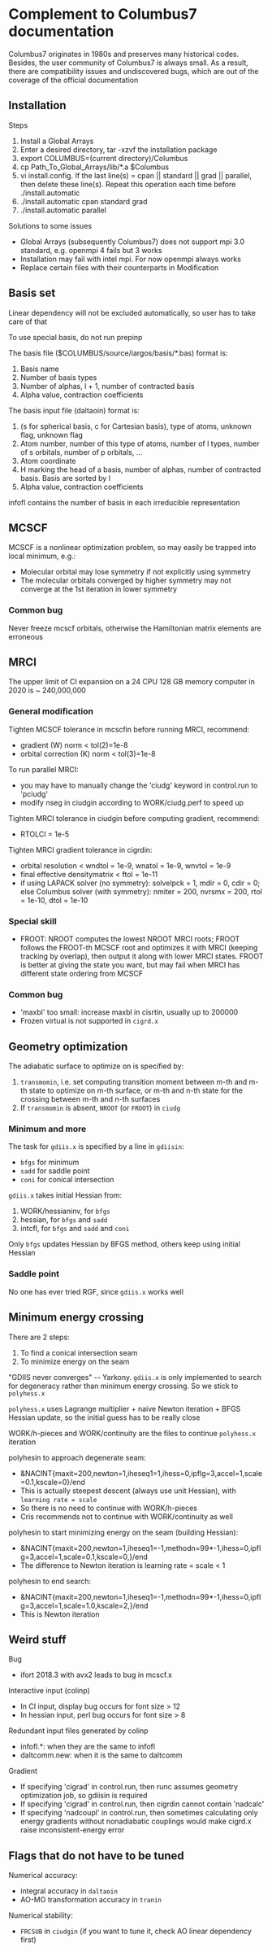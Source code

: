 # Complement to Columbus7 documentation
Columbus7 originates in 1980s and preserves many historical codes. Besides, the user community of Columbus7 is always small. As a result, there are compatibility issues and undiscovered bugs, which are out of the coverage of the official documentation

## Installation
Steps
1. Install a Global Arrays
2. Enter a desired directory, tar -xzvf the installation package
3. export COLUMBUS=(current directory)/Columbus
4. cp Path_To_Global_Arrays/lib/*.a $Columbus
5. vi install.config. If the last line(s) = cpan || standard || grad || parallel, then delete these line(s). Repeat this operation each time before ./install.automatic
6. ./install.automatic cpan standard grad
7. ./install.automatic parallel

Solutions to some issues
* Global Arrays (subsequently Columbus7) does not support mpi 3.0 standard, e.g. openmpi 4 fails but 3 works
* Installation may fail with intel mpi. For now openmpi always works
* Replace certain files with their counterparts in Modification

## Basis set
Linear dependency will not be excluded automatically, so user has to take care of that

To use special basis, do not run prepinp

The basis file ($COLUMBUS/source/iargos/basis/*.bas) format is:
1. Basis name
2. Number of basis types
3. Number of alphas, l + 1, number of contracted basis
4. Alpha value, contraction coefficients

The basis input file (daltaoin) format is:
1. (s for spherical basis, c for Cartesian basis), type of atoms, unknown flag, unknown flag
2. Atom number, number of this type of atoms, number of l types, number of s orbitals, number of p orbitals, ...
3. Atom coordinate
4. H marking the head of a basis, number of alphas, number of contracted basis. Basis are sorted by l
5. Alpha value, contraction coefficients

infofl contains the number of basis in each irreducible representation

## MCSCF
MCSCF is a nonlinear optimization problem, so may easily be trapped into local minimum, e.g.:
* Molecular orbital may lose symmetry if not explicitly using symmetry
* The molecular orbitals converged by higher symmetry may not converge at the 1st iteration in lower symmetry

### Common bug
Never freeze mcscf orbitals, otherwise the Hamiltonian matrix elements are erroneous

## MRCI
The upper limit of CI expansion on a 24 CPU 128 GB memory computer in 2020 is ~ 240,000,000

### General modification
Tighten MCSCF tolerance in mcscfin before running MRCI, recommend:
* gradient (W) norm < tol(2)=1e-8
* orbital correction (K) norm < tol(3)=1e-8

To run parallel MRCI:
* you may have to manually change the 'ciudg' keyword in control.run to 'pciudg'
* modify nseg in ciudgin according to WORK/ciudg.perf to speed up

Tighten MRCI tolerance in ciudgin before computing gradient, recommend:
* RTOLCI = 1e-5

Tighten MRCI gradient tolerance in cigrdin:
* orbital resolution < wndtol = 1e-9, wnatol = 1e-9, wnvtol = 1e-9
* final effective densitymatrix < ftol = 1e-11
* if using LAPACK solver (no symmetry): solvelpck = 1, mdir = 0, cdir = 0; else Columbus solver (with symmetry): nmiter = 200, nvrsmx = 200, rtol = 1e-10, dtol = 1e-10

### Special skill
* FROOT: NROOT computes the lowest NROOT MRCI roots; FROOT follows the FROOT-th MCSCF root and optimizes it with MRCI (keeping tracking by overlap), then output it along with lower MRCI states. FROOT is better at giving the state you want, but may fail when MRCI has different state ordering from MCSCF

### Common bug
* 'maxbl' too small: increase maxbl in cisrtin, usually up to 200000
* Frozen virtual is not supported in `cigrd.x`

## Geometry optimization
The adiabatic surface to optimize on is specified by:
1. `transmomin`, i.e. set computing transition moment between m-th and m-th state to optimize on m-th surface, or m-th and n-th state for the crossing between m-th and n-th surfaces
2. If `transmomin` is absent, `NROOT` (or `FROOT`) in `ciudg`

### Minimum and more
The task for `gdiis.x` is specified by a line in `gdiisin`:
* `bfgs` for minimum
* `sadd` for saddle point
* `coni` for conical intersection

`gdiis.x` takes initial Hessian from:
1. WORK/hessianinv, for `bfgs`
2. hessian, for `bfgs` and `sadd`
3. intcfl, for `bfgs` and `sadd` and `coni`

Only `bfgs` updates Hessian by BFGS method, others keep using initial Hessian

### Saddle point
No one has ever tried RGF, since `gdiis.x` works well

## Minimum energy crossing
There are 2 steps:
1. To find a conical intersection seam
2. To minimize energy on the seam

"GDIIS never converges" -- Yarkony. `gdiis.x` is only implemented to search for degeneracy rather than minimum energy crossing. So we stick to `polyhess.x`

`polyhess.x` uses Lagrange multiplier + naive Newton iteration + BFGS Hessian update, so the initial guess has to be really close

WORK/h-pieces and WORK/continuity are the files to continue `polyhess.x` iteration

polyhesin to approach degenerate seam:
* &NACINT{maxit=200,newton=1,iheseq1=1,ihess=0,ipflg=3,accel=1,scale=0.1,kscale=0}/end
* This is actually steepest descent (always use unit Hessian), with `learning rate = scale`
* So there is no need to continue with WORK/h-pieces
* Cris recommends not to continue with WORK/continuity as well

polyhesin to start minimizing energy on the seam (building Hessian):
* &NACINT{maxit=200,newton=1,iheseq1=-1,methodn=99*-1,ihess=0,ipflg=3,accel=1,scale=0.1,kscale=0,}/end
* The difference to Newton iteration is learning rate = scale < 1

polyhesin to end search:
* &NACINT{maxit=200,newton=1,iheseq1=-1,methodn=99*-1,ihess=0,ipflg=3,accel=1,scale=1.0,kscale=2,}/end
* This is Newton iteration

## Weird stuff
Bug
* ifort 2018.3 with avx2 leads to bug in mcscf.x

Interactive input (colinp)
* In CI input, display bug occurs for font size > 12
* In hessian input, perl bug occurs for font size > 8

Redundant input files generated by colinp
* infofl.*: when they are the same to infofl
* daltcomm.new: when it is the same to daltcomm

Gradient
* If specifying 'cigrad' in control.run, then runc assumes geometry optimization job, so gdiisin is required
* If specifying 'cigrad' in control.run, then cigrdin cannot contain 'nadcalc'
* If specifying 'nadcoupl' in control.run, then sometimes calculating only energy gradients without nonadiabatic couplings would make cigrd.x raise inconsistent-energy error

## Flags that do not have to be tuned
Numerical accuracy:
* integral accuracy in `daltaoin`
* AO-MO transformation accuracy in `tranin`

Numerical stability:
* `FRCSUB` in `ciudgin` (if you want to tune it, check AO linear dependency first)